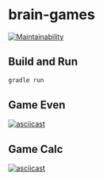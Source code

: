 # brain-games 

[![Maintainability](https://api.codeclimate.com/v1/badges/23c2d607128c6da083ec/maintainability)](https://codeclimate.com/github/Leepoch/java-project-61/maintainability)

## Build and Run

```bash
gradle run
```

## Game Even
[![asciicast](https://asciinema.org/a/AlzS4HOmDa1KVSTf8fJvXuTgf.svg)](https://asciinema.org/a/AlzS4HOmDa1KVSTf8fJvXuTgf)

## Game Calc
[![asciicast](https://asciinema.org/a/bFh8LmnVe7Vs0J7whBOzM71tR.svg)](https://asciinema.org/a/bFh8LmnVe7Vs0J7whBOzM71tR)

